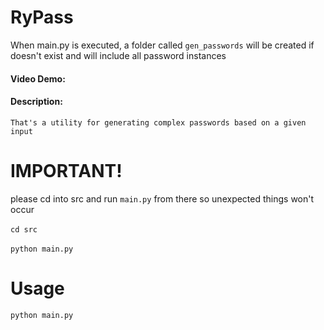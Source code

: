 # RyPass

When main.py is executed, a folder called `gen_passwords` will be created if doesn't exist and will include all password instances

#### Video Demo:  <URL HERE>
#### Description:
    That's a utility for generating complex passwords based on a given input

# IMPORTANT!
please cd into src and run `main.py` from there so unexpected things won't occur
<br>
<br>
`cd src` 
<br>
<br>
`python main.py`

# Usage
`python main.py`

    

